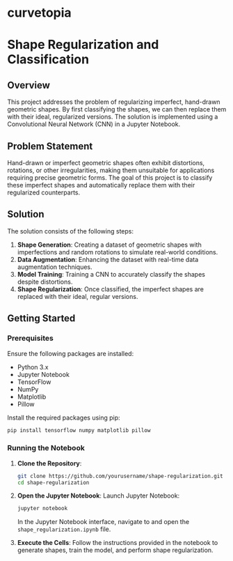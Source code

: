 # curvetopia
# Shape Regularization and Classification

## Overview

This project addresses the problem of regularizing imperfect, hand-drawn geometric shapes. By first classifying the shapes, we can then replace them with their ideal, regularized versions. The solution is implemented using a Convolutional Neural Network (CNN) in a Jupyter Notebook.

## Problem Statement

Hand-drawn or imperfect geometric shapes often exhibit distortions, rotations, or other irregularities, making them unsuitable for applications requiring precise geometric forms. The goal of this project is to classify these imperfect shapes and automatically replace them with their regularized counterparts.

## Solution

The solution consists of the following steps:

1. **Shape Generation**: Creating a dataset of geometric shapes with imperfections and random rotations to simulate real-world conditions.
2. **Data Augmentation**: Enhancing the dataset with real-time data augmentation techniques.
3. **Model Training**: Training a CNN to accurately classify the shapes despite distortions.
4. **Shape Regularization**: Once classified, the imperfect shapes are replaced with their ideal, regular versions.

## Getting Started

### Prerequisites

Ensure the following packages are installed:

- Python 3.x
- Jupyter Notebook
- TensorFlow
- NumPy
- Matplotlib
- Pillow

Install the required packages using pip:

```bash
pip install tensorflow numpy matplotlib pillow
```
### Running the Notebook

1. **Clone the Repository**:
    ```bash
    git clone https://github.com/yourusername/shape-regularization.git
    cd shape-regularization
    ```

2. **Open the Jupyter Notebook**:
    Launch Jupyter Notebook:
    ```bash
    jupyter notebook
    ```

    In the Jupyter Notebook interface, navigate to and open the `shape_regularization.ipynb` file.

3. **Execute the Cells**:
    Follow the instructions provided in the notebook to generate shapes, train the model, and perform shape regularization.

